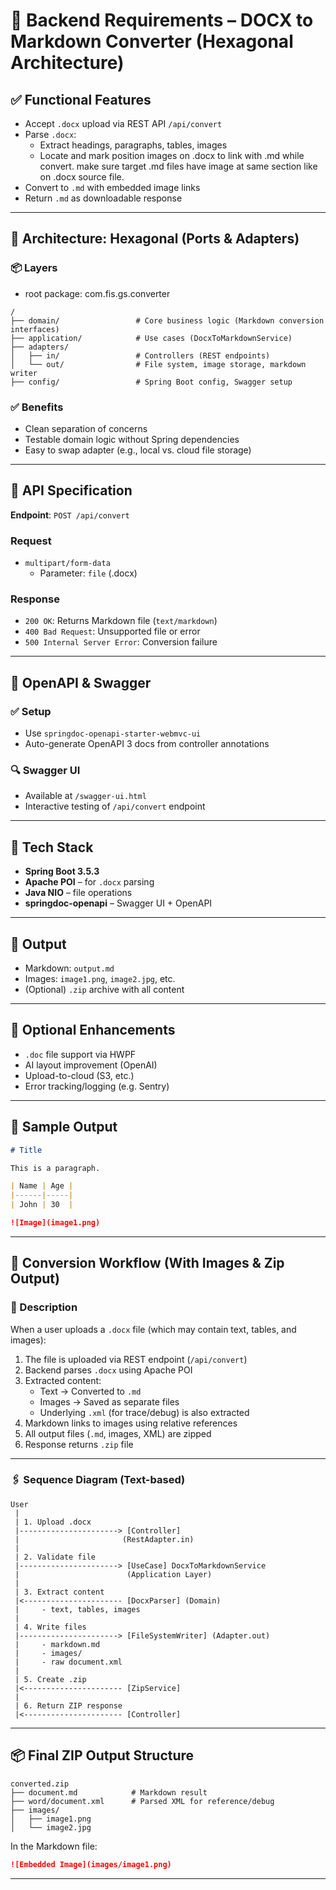 # 🔧 Backend Requirements – DOCX to Markdown Converter (Hexagonal Architecture)

## ✅ Functional Features
- Accept `.docx` upload via REST API `/api/convert`
- Parse `.docx`:
  - Extract headings, paragraphs, tables, images
  - Locate and mark position images on .docx to link with .md while convert. make sure target .md files have image at same section like on .docx source file.
- Convert to `.md` with embedded image links
- Return `.md` as downloadable response

---

## 🧱 Architecture: Hexagonal (Ports & Adapters)

### 📦 Layers
- root package: com.fis.gs.converter
```
/
├── domain/                 # Core business logic (Markdown conversion interfaces)
├── application/            # Use cases (DocxToMarkdownService)
├── adapters/
│   ├── in/                 # Controllers (REST endpoints)
│   └── out/                # File system, image storage, markdown writer
├── config/                 # Spring Boot config, Swagger setup
```

### ✅ Benefits
- Clean separation of concerns
- Testable domain logic without Spring dependencies
- Easy to swap adapter (e.g., local vs. cloud file storage)

---

## 📑 API Specification

**Endpoint**: `POST /api/convert`

### Request
- `multipart/form-data`
  - Parameter: `file` (.docx)

### Response
- `200 OK`: Returns Markdown file (`text/markdown`)
- `400 Bad Request`: Unsupported file or error
- `500 Internal Server Error`: Conversion failure

---

## 📄 OpenAPI & Swagger

### ✅ Setup
- Use `springdoc-openapi-starter-webmvc-ui`
- Auto-generate OpenAPI 3 docs from controller annotations

### 🔍 Swagger UI
- Available at `/swagger-ui.html`
- Interactive testing of `/api/convert` endpoint

---

## 🧰 Tech Stack
- **Spring Boot 3.5.3**
- **Apache POI** – for `.docx` parsing
- **Java NIO** – file operations
- **springdoc-openapi** – Swagger UI + OpenAPI

---

## 📂 Output
- Markdown: `output.md`
- Images: `image1.png`, `image2.jpg`, etc.
- (Optional) `.zip` archive with all content

---

## 🧠 Optional Enhancements
- `.doc` file support via HWPF
- AI layout improvement (OpenAI)
- Upload-to-cloud (S3, etc.)
- Error tracking/logging (e.g. Sentry)

---

## 📄 Sample Output

```markdown
# Title

This is a paragraph.

| Name | Age |
|------|-----|
| John | 30  |

![Image](image1.png)
```


---

## 🔄 Conversion Workflow (With Images & Zip Output)

### 🧭 Description
When a user uploads a `.docx` file (which may contain text, tables, and images):

1. The file is uploaded via REST endpoint (`/api/convert`)
2. Backend parses `.docx` using Apache POI
3. Extracted content:
   - Text → Converted to `.md`
   - Images → Saved as separate files
   - Underlying `.xml` (for trace/debug) is also extracted
4. Markdown links to images using relative references
5. All output files (`.md`, images, XML) are zipped
6. Response returns `.zip` file

---

### 🖇️ Sequence Diagram (Text-based)

```text
User
 |
 | 1. Upload .docx
 |----------------------> [Controller]
 |                       (RestAdapter.in)
 |
 | 2. Validate file
 |----------------------> [UseCase] DocxToMarkdownService
 |                        (Application Layer)
 |
 | 3. Extract content
 |<---------------------- [DocxParser] (Domain)
 |     - text, tables, images
 |
 | 4. Write files
 |----------------------> [FileSystemWriter] (Adapter.out)
 |     - markdown.md
 |     - images/
 |     - raw document.xml
 |
 | 5. Create .zip
 |<---------------------- [ZipService]
 |
 | 6. Return ZIP response
 |<---------------------- [Controller]
```

---

## 📦 Final ZIP Output Structure

```
converted.zip
├── document.md            # Markdown result
├── word/document.xml      # Parsed XML for reference/debug
├── images/
│   ├── image1.png
│   └── image2.jpg
```

In the Markdown file:

```markdown
![Embedded Image](images/image1.png)
```

---

